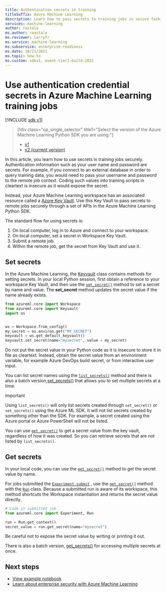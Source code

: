 ```yaml
---
title: Authentication secrets in training
titleSuffix: Azure Machine Learning
description: Learn how to pass secrets to training jobs in secure fashion using the Azure Key Vault for your workspace.
services: machine-learning
author: rastala
ms.author: roastala
ms.reviewer: larryfr
ms.service: machine-learning
ms.subservice: enterprise-readiness
ms.date: 10/21/2021
ms.topic: how-to
ms.custom: sdkv1, event-tier1-build-2022
---
```


# Use authentication credential secrets in Azure Machine Learning training jobs

[!INCLUDE [sdk v1](../../../includes/machine-learning-sdk-v1.md)]
> [!div class="op_single_selector" title1="Select the version of the Azure Machine Learning Python SDK you are using:"]
> * [v1](how-to-use-secrets-in-runs.md)
> * [v2 (current version)](../how-to-use-secrets-in-runs.md)

In this article, you learn how to use secrets in training jobs securely. Authentication information such as your user name and password are secrets. For example, if you connect to an external database in order to query training data, you would need to pass your username and password to the remote job context. Coding such values into training scripts in cleartext is insecure as it would expose the secret. 

Instead, your Azure Machine Learning workspace has an associated resource called a [Azure Key Vault](../../key-vault/general/overview.md). Use this Key Vault to pass secrets to remote jobs securely through a set of APIs in the Azure Machine Learning Python SDK.

The standard flow for using secrets is:
 1. On local computer, log in to Azure and connect to your workspace.
 2. On local computer, set a secret in Workspace Key Vault.
 3. Submit a remote job.
 4. Within the remote job, get the secret from Key Vault and use it.

## Set secrets

In the Azure Machine Learning, the [Keyvault](/python/api/azureml-core/azureml.core.keyvault.keyvault) class contains methods for setting secrets. In your local Python session, first obtain a reference to your workspace Key Vault, and then use the [`set_secret()`](/python/api/azureml-core/azureml.core.keyvault.keyvault#set-secret-name--value-) method to set a secret by name and value. The __set_secret__ method updates the secret value if the name already exists.

```python
from azureml.core import Workspace
from azureml.core import Keyvault
import os


ws = Workspace.from_config()
my_secret = os.environ.get("MY_SECRET")
keyvault = ws.get_default_keyvault()
keyvault.set_secret(name="mysecret", value = my_secret)
```

Do not put the secret value in your Python code as it is insecure to store it in file as cleartext. Instead, obtain the secret value from an environment variable, for example Azure DevOps build secret, or from interactive user input.

You can list secret names using the [`list_secrets()`](/python/api/azureml-core/azureml.core.keyvault.keyvault#list-secrets--) method and there is also a batch version,[set_secrets()](/python/api/azureml-core/azureml.core.keyvault.keyvault#set-secrets-secrets-batch-) that allows you to set multiple secrets at a time.

> [!IMPORTANT]
> Using `list_secrets()` will only list secrets created through `set_secret()` or `set_secrets()` using the Azure ML SDK. It will not list secrets created by something other than the SDK. For example, a secret created using the Azure portal or Azure PowerShell will not be listed.
> 
> You can use [`get_secret()`](#get-secrets) to get a secret value from the key vault, regardless of how it was created. So you can retrieve secrets that are not listed by `list_secrets()`.

## Get secrets

In your local code, you can use the [`get_secret()`](/python/api/azureml-core/azureml.core.keyvault.keyvault#get-secret-name-) method to get the secret value by name.

For jobs submitted the [`Experiment.submit`](/python/api/azureml-core/azureml.core.experiment.experiment#submit-config--tags-none----kwargs-)  , use the [`get_secret()`](/python/api/azureml-core/azureml.core.run.run#get-secret-name-) method with the [`Run`](/python/api/azureml-core/azureml.core.run%28class%29) class. Because a submitted run is aware of its workspace, this method shortcuts the Workspace instantiation and returns the secret value directly.

```python
# Code in submitted job
from azureml.core import Experiment, Run

run = Run.get_context()
secret_value = run.get_secret(name="mysecret")
```

Be careful not to expose the secret value by writing or printing it out.

There is also a batch version, [get_secrets()](/python/api/azureml-core/azureml.core.run.run#get-secrets-secrets-) for accessing multiple secrets at once.

## Next steps

 * [View example notebook](https://github.com/Azure/MachineLearningNotebooks/blob/master/how-to-use-azureml/manage-azureml-service/authentication-in-azureml/authentication-in-azureml.ipynb)
 * [Learn about enterprise security with Azure Machine Learning](../concept-enterprise-security.md)